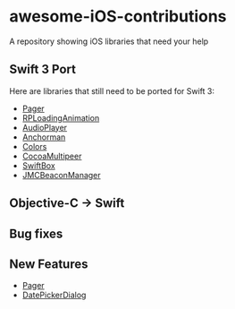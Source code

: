# awesome-iOS-contributions
A repository showing iOS libraries that need your help

## Swift 3 Port
Here are libraries that still need to be ported for Swift 3:
* [Pager](https://github.com/lucoceano/Pager/issues/23)
* [RPLoadingAnimation](https://github.com/naoyashiga/RPLoadingAnimation)
* [AudioPlayer](https://github.com/delannoyk/AudioPlayer/issues/70)
* [Anchorman](https://github.com/mergesort/Anchorman/issues/6)
* [Colors](https://github.com/icodeforlove/Colors/issues/5)
* [CocoaMultipeer](https://github.com/manavgabhawala/CocoaMultipeer)
* [SwiftBox](https://github.com/joshaber/SwiftBox/issues/24)
* [JMCBeaconManager](https://github.com/izotx/JMCBeaconManager)

## Objective-C -> Swift

## Bug fixes

## New Features
* [Pager](https://github.com/lucoceano/Pager/issues/22)
* [DatePickerDialog](https://github.com/squimer/DatePickerDialog-iOS-Swift/issues/12)
